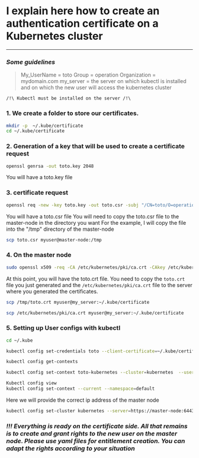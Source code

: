 # I explain here how to create an authentication certificate on a Kubernetes cluster
---
### _Some guidelines_
> My_UserName = toto
> Group = operation
> Organization = mydomain.com
> my_server = the server on which kubectl is installed and on which the new user will access the kubernetes cluster

```/!\ Kubectl must be installed on the server /!\ ```

### 1. We create a folder to store our certificates.
```sh
mkdir -p  ~/.kube/certificate
cd ~/.kube/certificate
```
### 2. Generation of a key that will be used to create a certificate request
```sh
openssl genrsa -out toto.key 2048
```
You will have a toto.key file  

### 3. certificate request
```sh
openssl req -new -key toto.key -out toto.csr -subj "/CN=toto/O=operation/O=mydomain.local"
```
You will have a toto.csr file
You will need to copy the toto.csr file to the master-node in the directory you want
For the example, I will copy the file into the "/tmp" directory of the master-node
```sh 
scp toto.csr myuser@master-node:/tmp 
```
### 4. On the master node
```sh
sudo openssl x509 -req -CA /etc/kubernetes/pki/ca.crt -CAkey /etc/kubernetes/pki/ca.key -CAcreateserial -days 730 -in /tmp/toto.csr -out toto.crt                                         
```
At this point, you will have the toto.crt file. 
You need to copy the ```toto.crt ``` file you just generated and the ```/etc/kubernetes/pki/ca.crt``` file to the server where you generated the certificates.
```sh
scp /tmp/toto.crt myuser@my_server:~/.kube/certificate
```
```sh
scp /etc/kubernetes/pki/ca.crt myuser@my_server:~/.kube/certificate
```

### 5. Setting up User configs with kubectl
```sh
cd ~/.kube
```
```sh
kubectl config set-credentials toto --client-certificate=~/.kube/certificate/toto.crt --client-key=~/.kube/certificate/toto.key
```
```sh
kubectl config get-contexts
```
```sh
kubectl config set-context toto-kubernetes --cluster=kubernetes  --user=toto --namespace=default
```
```sh
Kubectl config view
kubectl config set-context --current --namespace=default
```
Here we will provide the correct ip address of the master node
```sh 
kubectl config set-cluster kubernetes --server=https://master-node:6443 --certificate-authority=~/.kube/certificate/ca.crt
``` 

### _!!! Everything is ready on the certificate side. All that remains is to create and grant rights to the new user on the master node. Please use yaml files for entitlement creation. You can adapt the rights according to your situation_


